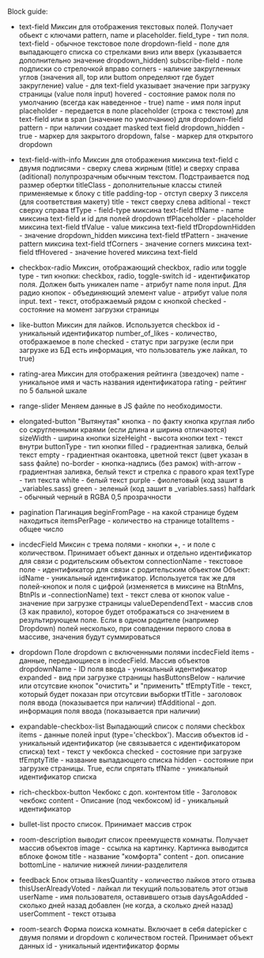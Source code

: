 Block guide:
- text-field
	Миксин для отображения текстовых полей. Получает обьект с ключами pattern, name и placeholder.
	field_type			-	тип поля. 
		text-field 			- обычное текстовое поле
		dropdown-field	- поле для выпадающего списка со стрелками вниз или вверх (указывается дополнительно значение dropdown_hidden)
		subscribe-field	-	поле подписки со стрелочкой вправо
	corners					-	наличие закругленных углов (значения all, top или buttom определяют где будет закругление)
	value						-	для text-field указывает значение при загрузку страницы (value поля input)
	hovered					- состояние рамок поля по умолчанию (всегда как наведенное - true)
	name 						- имя поля input
	placeholder 		- передается в поле placeholder (строка с текстом) для text-field или в span (значение по умолчанию) для dropdown-field
	pattern 				- при наличии создает masked text field
	dropdown_hidden - true - маркер для закрытого dropdown, false - маркер для открытого dropdown

-	text-field-with-info
	Миксин для отображения миксина text-field с двумя подписями - сверху слева жирным (title) и сверху справа (aditional) полупрозрачным обычным текстом.
	Подстраивается под размер обертки
	titleClass				-	дополнительные классы стилей применяемые к блоку с title
		padding-top				-	отступ сверху 3 пикселя (для соответствия макету)
	title							-	текст сверху слева
	aditional					-	текст сверху справа
	tfType						-	field-type миксина text-field
	tfName						-	name миксина text-field и id для полей dropdown
	tfPlaceholder			-	placeholder миксина text-field
	tfValue						-	value миксина text-field
	tfDropdownHidden	-	значение dropdown_hidden миксина text-field
	tfPattern					-	значение pattern миксина text-field
	tfCorners					-	значение corners миксина text-field
	tfHovered					-	значение hovered миксина text-field

-	checkbox-radio
	Миксин, отображающий checkbox, radio или toggle
	type			-	тип кнопки: checkbox, radio, toggle-switch
	id				-	идентификатор поля. Должен быть уникален
	name			-	атрибут name поля input. Для радио кнопок - объединяющий элемент
	value			-	атрибут value поля input.
	text			-	текст, отображаемый рядом с кнопкой
	checked		- состояние на момент загрузки страницы

-	like-button
	Миксин для лайков. Используется checkbox
	id							-	уникальный идентификатор
	number_of_likes	-	количество, отображаемое в поле
	checked					-	статус при загрузке (если при загрузке из БД есть информация, что пользователь уже лайкал, то true)

-	rating-area
	Миксин для отображения рейтинга (звездочек)
	name		-	уникальное имя и часть названия идентификатора
	rating	- рейтинг по 5 бальной шкале

-	range-slider
	Меняем данные в JS файле по необходимости.

-	elongated-button
	"Вытянутая" кнопка - по факту кнопка круглая либо со скругленными краями (если длина и ширина отличаются)
	sizeWidth		-	ширина кнопки
	sizeHeight	-	высота кнопки
	text				-	текст внутри
	buttonType	-	тип кнопки
		filled			-	градиентная заливка, белый текст
		empty				-	градиентная окантовка, цветной текст (цвет указан в sass файле)
		no-border		-	кнопка-надпись (без рамок)
		with-arrow	-	градиентная заливка, белый текст и стрелка с правого края
	textType		-	тип текста
		white			-	белый текст
		purple		-	фиолетовый (код зашит в _variables.sass)
		green			-	зеленый (код зашит в _variables.sass)
		halfdark	-	обычный черный в RGBA 0,5 прозрачности

- pagination
	Пагинация
	beginFromPage	-	на какой странице будем находиться
	itemsPerPage	-	количество на странице
	totalItems		-	общее число

- incdecField
	Миксин с трема полями - кнопки +, - и поле с количеством. Принимает объект данных и отдельно идентификатор
		для связи с родительским объектом
	connectionName	-	текстовое поле - идентификатор для связи с родительским объектом
	Объект:
		idName							-	уникальный идентификатор. Используется так же для полей-кнопок и поля с цифрой (изменяется в миксине на BtnMns, BtnPls и -connectionName)
		text								-	текст слева от кнопок
		value								-	значение при загрузке страницы
		valueDependendText	-	массив слов (3 как правило), которое будет отображаться со значением в результирующем поле.
			Если в одном родителе (например Dropdown) полей несколько, при совпадении первого слова в массиве, значения будут суммироваться

-	dropdown
	Поле dropdown с включенными полями incdecField
	items						- данные, передающиеся в incdecField. Массив объектов
	dropdownName		-	ID поля ввода - уникальный идентификатор
	expanded				-	вид при загрузке страницы
	hasButtonsBelow	-	наличие или отсутсвие кнопок "очистить" и "применить"
	tfEmptyTitle		-	текст, который будет показан при отсутсвии выборки
	tfTitle					-	заголовок поля ввода (показывается при наличии)
	tfAdditional		-	доп. информация поля ввода (показывается при наличии)

-	expandable-checkbox-list
	Выпадающий список с полями checkbox
	items					- данные полей input (type='checkbox'). Массив объектов
		id			-	уникальный идентификатор (не связывается с идентификатором списка)
		text		-	текст у чекбокса
		checked	-	состояние при загрузке
	tfEmptyTitle	-	название выпадающего списка
	hidden				-	состояние при загрузке страницы. True, если спрятать
	tfName				-	уникальный идентификатор списка

-	rich-checkbox-button
	Чекбокс с доп. контентом
	title		-	Заголовок чекбокс
	content	-	Описание (под чекбоксом)
	id			-	уникальный идентификатор

-	bullet-list
	просто список. Принимает массив строк

-	room-description
	выводит список преемуществ комнаты. Получает массив объектов
	image				-	ссылка на картинку. Картинка выводится вблоке фоном
	title				-	название "комфорта"
	content			-	доп. описание
	bottomLine	-	наличие нижней линии-разделителя

-	feedback
	Блок отзыва
	likesQuantity					-	количество лайков этого отзыва
	thisUserAlreadyVoted	-	лайкал ли текущий пользователь этот отзыв
	userName							-	имя пользователя, оставившего отзыв
	daysAgoAdded					-	сколько дней назад добавлен (не когда, а сколько дней назад)
	userComment						-	текст отзыва

- room-search
	Форма поиска комнаты. Включает в себя datepicker с двумя полями и dropdown с количеством гостей. Принимает объект данных
	id		-	уникальный идентификатор формы